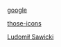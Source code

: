 [google](href="https://www.flaticon.com/authors/google)

[those-icons](https://www.flaticon.com/authors/those-icons)

[Ludomił Sawicki](https://unsplash.com/@ludo_savick?utm_source=unsplash&utm_medium=referral&utm_content=creditCopyText")
  
